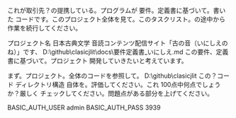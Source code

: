 これが取引先？の提携している。プログラムが 要件。定義書に基づいて。書いた コードです。このプロジェクト全体を見て。このタスクリスト。の途中から作業を続行してください。


プロジェクト名 日本古典文学 音読コンテンツ配信サイト「古の音（いにしえのね）」です、
D:\github\clasicjlit\docs\要件定義書_いにしえ.md
この要件、定義書に基づいて。プロジェクト 開発していきたいと考えています。

まず。プロジェクト。全体のコードを参照して。
D:\github\clasicjlit
この？コード ディレクトリ構造 自体を。評価してください。これ 100点中何点でしょうか？厳しく チェックしてください。問題点がある部分を上げてください。

BASIC_AUTH_USER admin
BASIC_AUTH_PASS 3939